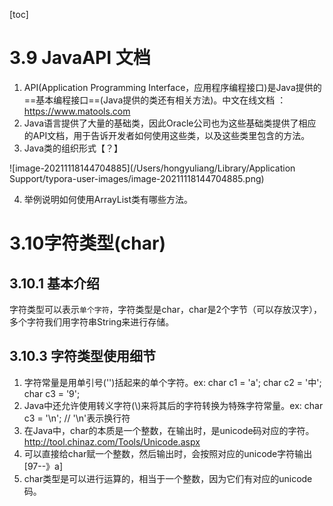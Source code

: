 [toc]

# 3.9 JavaAPI 文档

1. API(Application Programming Interface，应用程序编程接口)是Java提供的==基本编程接口==(Java提供的类还有相关方法)。中文在线文档 ： https://www.matools.com
2. Java语言提供了大量的基础类，因此Oracle公司也为这些基础类提供了相应的API文档，用于告诉开发者如何使用这些类，以及这些类里包含的方法。
3. Java类的组织形式【？】

![image-20211118144704885](/Users/hongyuliang/Library/Application Support/typora-user-images/image-20211118144704885.png)

4. 举例说明如何使用ArrayList类有哪些方法。

# 3.10字符类型(char)

## 3.10.1 基本介绍

字符类型可以表示`单个字符`，字符类型是char，char是2个字节（可以存放汉字），多个字符我们用字符串String来进行存储。

## 3.10.3 字符类型使用细节

1. 字符常量是用单引号('')括起来的单个字符。ex: char c1 = 'a'; char c2 = '中'; char c3 = '9';
2. Java中还允许使用转义字符(\\)来将其后的字符转换为特殊字符常量。ex: char c3 = '\n'; // '\n'表示换行符
3. 在Java中，char的本质是一个整数，在输出时，是unicode码对应的字符。http://tool.chinaz.com/Tools/Unicode.aspx
4. 可以直接给char赋一个整数，然后输出时，会按照对应的unicode字符输出[97--》a]
5. char类型是可以进行运算的，相当于一个整数，因为它们有对应的unicode码。

